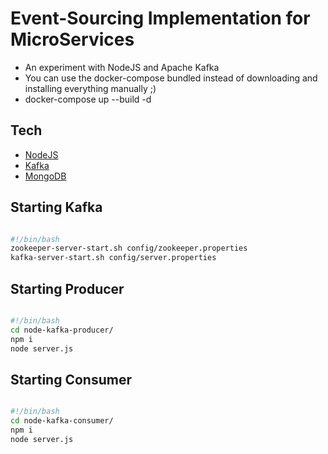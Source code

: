 # Event-Sourcing Implementation for MicroServices

- An experiment with NodeJS and Apache Kafka
- You can use the docker-compose bundled instead of downloading and installing everything manually ;)
- docker-compose up --build -d

## Tech

- [NodeJS](https://nodejs.org/en/download/)
- [Kafka](https://kafka.apache.org/downloads)
- [MongoDB](https://www.mongodb.com/download-center/community)

## Starting Kafka

```bash

#!/bin/bash
zookeeper-server-start.sh config/zookeeper.properties
kafka-server-start.sh config/server.properties

```

## Starting Producer

```bash

#!/bin/bash
cd node-kafka-producer/
npm i
node server.js

```

## Starting Consumer

```bash

#!/bin/bash
cd node-kafka-consumer/
npm i
node server.js

```
